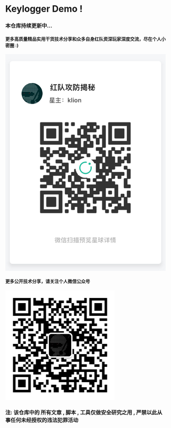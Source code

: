 # Keylogger Demo !

### 本仓库持续更新中...

#### 更多高质量精品实用干货技术分享和众多自身红队资深玩家深度交流，尽在个人小密圈 :)
<img src="miquan.jpg" />

#### 更多公开技术分享，请关注个人微信公众号
<img src="weixin.jpg" />

### 注: 该仓库中的 所有文章 , 脚本 , 工具仅做安全研究之用 , 严禁以此从事任何未经授权的违法犯罪活动
